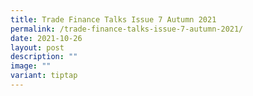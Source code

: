 ```yaml
---
title: Trade Finance Talks Issue 7 Autumn 2021
permalink: /trade-finance-talks-issue-7-autumn-2021/
date: 2021-10-26
layout: post
description: ""
image: ""
variant: tiptap
---
```

